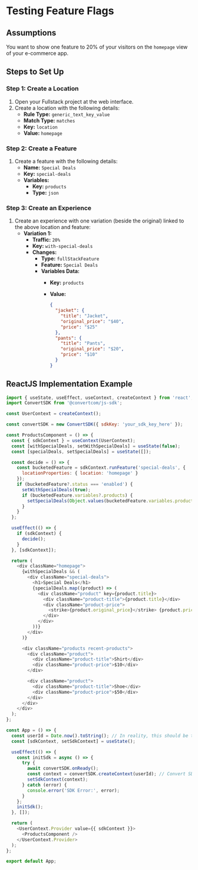 # Testing Feature Flags

## Assumptions

You want to show one feature to 20% of your visitors on the `homepage` view of your e-commerce app.

## Steps to Set Up

### Step 1: Create a Location

1. Open your Fullstack project at the web interface.
2. Create a location with the following details:
   - **Rule Type:** `generic_text_key_value`
   - **Match Type:** `matches`
   - **Key:** `location`
   - **Value:** `homepage`

### Step 2: Create a Feature

1. Create a feature with the following details:
   - **Name:** `Special Deals`
   - **Key:** `special-deals`
   - **Variables:**
     - **Key:** `products`
     - **Type:** `json`

### Step 3: Create an Experience

1. Create an experience with one variation (beside the original) linked to the above location and feature:
   - **Variation 1:**
     - **Traffic:** `20%`
     - **Key:** `with-special-deals`
     - **Changes:**
       - **Type:** `fullStackFeature`
       - **Feature:** `Special Deals`
       - **Variables Data:**
         - **Key:** `products`
         - **Value:**

           ```json
           {
             "jacket": {
               "title": "Jacket",
               "original_price": "$40",
               "price": "$25"
             },
             "pants": {
               "title": "Pants",
               "original_price": "$20",
               "price": "$10"
             }
           }
           ```

## ReactJS Implementation Example

```javascript
import { useState, useEffect, useContext, createContext } from 'react';
import ConvertSDK from '@convertcom/js-sdk';

const UserContext = createContext();

const convertSDK = new ConvertSDK({ sdkKey: 'your_sdk_key_here' });

const ProductsComponent = () => {
  const { sdkContext } = useContext(UserContext);
  const [withSpecialDeals, setWithSpecialDeals] = useState(false);
  const [specialDeals, setSpecialDeals] = useState([]);

  const decide = () => {
    const bucketedFeature = sdkContext.runFeature('special-deals', {
      locationProperties: { location: 'homepage' }
    });
    if (bucketedFeature?.status === 'enabled') {
      setWithSpecialDeals(true);
      if (bucketedFeature.variables?.products) {
        setSpecialDeals(Object.values(bucketedFeature.variables.products));
      }
    }
  };

  useEffect(() => {
    if (sdkContext) {
      decide();
    }
  }, [sdkContext]);

  return (
    <div className="homepage">
      {withSpecialDeals && (
        <div className="special-deals">
          <h1>Special Deals</h1>
          {specialDeals.map((product) => (
            <div className="product" key={product.title}>
              <div className="product-title">{product.title}</div>
              <div className="product-price">
                <strike>{product.original_price}</strike> {product.price}
              </div>
            </div>
          ))}
        </div>
      )}

      <div className="products recent-products">
        <div className="product">
          <div className="product-title">Shirt</div>
          <div className="product-price">$10</div>
        </div>

        <div className="product">
          <div className="product-title">Shoe</div>
          <div className="product-price">$50</div>
        </div>
      </div>
    </div>
  );
};

const App = () => {
  const userId = Date.now().toString(); // In reality, this should be the visitor ID, e.g., email, username, GUID, etc.
  const [sdkContext, setSdkContext] = useState();

  useEffect(() => {
    const initSdk = async () => {
      try {
        await convertSDK.onReady();
        const context = convertSDK.createContext(userId); // Convert SDK context needs to be created only once, hence the use of React Context below.
        setSdkContext(context);
      } catch (error) {
        console.error('SDK Error:', error);
      }
    };
    initSdk();
  }, []);

  return (
    <UserContext.Provider value={{ sdkContext }}>
      <ProductsComponent />
    </UserContext.Provider>
  );
};

export default App;
```
